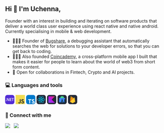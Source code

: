 ##  Hi 👋 I'm Uchenna,

Founder with an interest in building and iterating on software products that deliver a world class user experience using react native and native android.
Currently specialising in mobile & web development.

- 👨🏽‍💻 Founder of [Bugshare](https://bugshare.io), a debugging assistant that automatically searches the web for solutions to your developer errors, so that you can get back to coding.
- 👨🏽‍💻 Also founded [Coincademy](https://coincademy.app), a cross-platform mobile app I built that makes it easier for people to learn about the world of web3 from short form content.
- 🙌 Open for collaborations in Fintech, Crypto and AI projects.

###  💻 Languages and tools

<code><img height="30" src="https://raw.githubusercontent.com/tandpfun/skill-icons/main/icons/DotNet.svg"></code>
<code><img height="30" src="https://raw.githubusercontent.com/github/explore/80688e429a7d4ef2fca1e82350fe8e3517d3494d/topics/javascript/javascript.png"></code>
<code><img height="30" src="https://raw.githubusercontent.com/tandpfun/skill-icons/main/icons/TypeScript.svg"></code>
<code><img height="30" src="https://raw.githubusercontent.com/tandpfun/skill-icons/main/icons/React-Dark.svg"></code>
<code><img height="30" src="https://raw.githubusercontent.com/tandpfun/skill-icons/main/icons/Kotlin-Dark.svg"></code>
<code><img height="30" src="https://raw.githubusercontent.com/tandpfun/skill-icons/main/icons/AndroidStudio-Dark.svg"></code>
<code><img height="30" src="https://raw.githubusercontent.com/tandpfun/skill-icons/main/icons/Firebase-Dark.svg"></code>

###  🤝 Connect with me
 
[<img height="35" src="https://cdn0.iconfinder.com/data/icons/social-and-online-logos/40/Twitter-1024.png"/>](https://twitter.com/_UchennaOkafor)&nbsp;&nbsp;
[<img height="35" src="https://cdn0.iconfinder.com/data/icons/social-and-online-logos/40/LinkedIn-256.png"/>](https://www.linkedin.com/in/uchenna-okafor-baa422146/)
